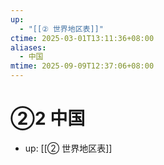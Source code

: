 ```yaml
---
up:
  - "[[② 世界地区表]]"
ctime: 2025-03-01T13:11:36+08:00
aliases:
  - 中国
mtime: 2025-09-09T12:37:06+08:00
---
```


# ②2 中国

- up: [[② 世界地区表]]
